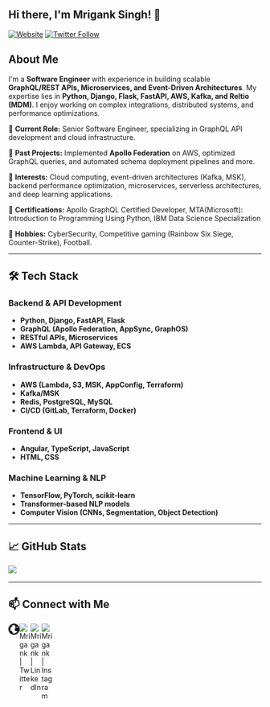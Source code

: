## Hi there, I'm Mrigank Singh! 👋

[![Website](https://img.shields.io/website?label=mriganksingh.com&style=for-the-badge&url=https://mriganksingh10.github.io/mriganksingh10/)](https://mriganksingh10.github.io/mriganksingh10/)
[![Twitter Follow](https://img.shields.io/twitter/follow/mrigank105?color=1DA1F2&logo=twitter&style=for-the-badge)](https://twitter.com/intent/follow?original_referer=https%3A%2F%2Fgithub.com%2Fmrigank105&screen_name=mrigank105)

##  About Me

I'm a **Software Engineer** with experience in building scalable **GraphQL/REST APIs, Microservices, and Event-Driven Architectures**. My expertise lies in **Python, Django, Flask, FastAPI, AWS, Kafka, and Reltio (MDM)**. I enjoy working on complex integrations, distributed systems, and performance optimizations.

🔹 **Current Role:** Senior Software Engineer, specializing in GraphQL API development and cloud infrastructure.

🔹 **Past Projects:** Implemented **Apollo Federation** on AWS, optimized GraphQL queries, and automated schema deployment pipelines and more.

🔹 **Interests:**  Cloud computing, event-driven architectures (Kafka, MSK), backend performance optimization, microservices, serverless architectures, and deep learning applications.

🔹 **Certifications:** Apollo GraphQL Certified Developer, MTA(Microsoft): Introduction to Programming Using Python, IBM Data Science Specialization

🔹 **Hobbies:** CyberSecurity, Competitive gaming (Rainbow Six Siege, Counter-Strike), Football.

---

## 🛠️ Tech Stack

### **Backend & API Development**
- **Python, Django, FastAPI, Flask**
- **GraphQL (Apollo Federation, AppSync, GraphOS)**
- **RESTful APIs, Microservices**
- **AWS Lambda, API Gateway, ECS**

### **Infrastructure & DevOps**
- **AWS (Lambda, S3, MSK, AppConfig, Terraform)**
- **Kafka/MSK**
- **Redis, PostgreSQL, MySQL**
- **CI/CD (GitLab, Terraform, Docker)**

### **Frontend & UI**
- **Angular, TypeScript, JavaScript**
- **HTML, CSS**

### **Machine Learning & NLP**
- **TensorFlow, PyTorch, scikit-learn**
- **Transformer-based NLP models**
- **Computer Vision (CNNs, Segmentation, Object Detection)**

---

## 📈 GitHub Stats

<img src="https://github-readme-stats.vercel.app/api?username=MrigankSingh10&&show_icons=true&title_color=ffffff&icon_color=bb2acf&text_color=daf7dc&bg_color=151515">

---

## 📫 Connect with Me

[<img align="left" alt="Website" width="22px" src="https://raw.githubusercontent.com/iconic/open-iconic/master/svg/globe.svg" />][website]
[<img align="left" alt="Mrigank | Twitter" width="22px" src="https://cdn.jsdelivr.net/npm/simple-icons@v3/icons/twitter.svg" />][twitter]
[<img align="left" alt="Mrigank | LinkedIn" width="22px" src="https://cdn.jsdelivr.net/npm/simple-icons@v3/icons/linkedin.svg" />][linkedin]
[<img align="left" alt="Mrigank | Instagram" width="22px" src="https://cdn.jsdelivr.net/npm/simple-icons@v3/icons/instagram.svg" />][instagram]

[website]: https://mriganksingh10.github.io/mriganksingh10/
[twitter]: https://twitter.com/mrigank105
[linkedin]: https://www.linkedin.com/in/mrigank-singh-8a3236150/
[instagram]: https://www.instagram.com/mrigank_singh313/
